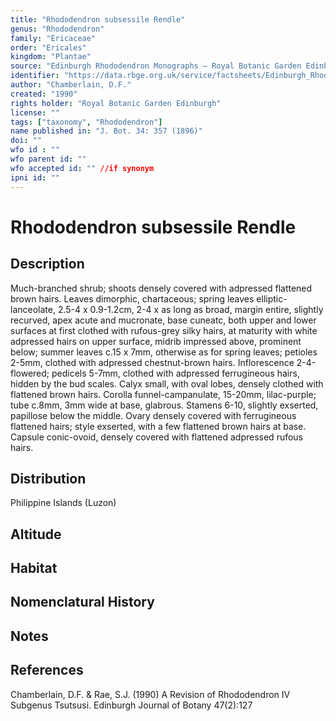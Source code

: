 ```yaml
---
title: "Rhododendron subsessile Rendle"
genus: "Rhododendron"
family: "Ericaceae"
order: "Ericales"
kingdom: "Plantae"
source: "Edinburgh Rhododendron Monographs – Royal Botanic Garden Edinburgh"
identifier: "https://data.rbge.org.uk/service/factsheets/Edinburgh_Rhododendron_Monographs.xhtml"
author: "Chamberlain, D.F."
created: "1990"
rights holder: "Royal Botanic Garden Edinburgh"
license: ""
tags: ["taxonomy", "Rhododendron"]
name published in: "J. Bot. 34: 357 (1896)"
doi: ""
wfo id : ""
wfo parent id: ""
wfo accepted id: "" //if synonym                      
ipni id: ""
---
```


                       

# Rhododendron subsessile Rendle

## Description
Much-branched shrub; shoots densely covered with adpressed flattened brown hairs. Leaves dimorphic, chartaceous; spring leaves elliptic-lanceolate, 2.5-4 x 0.9-1.2cm, 2-4 x as long as broad, margin entire, slightly recurved, apex acute and mucronate, base cuneatc, both upper and lower surfaces at first clothed with rufous-grey silky hairs, at maturity with white adpressed hairs on upper surface, midrib impressed above, prominent below; summer leaves c.15 x 7mm, otherwise as for spring leaves; petioles 2-5mm, clothed with adpressed chestnut-brown hairs. Inflorescence 2-4-flowered; pedicels 5-7mm, clothed with adpressed ferrugineous hairs, hidden by the bud scales. Calyx small, with oval lobes, densely clothed with flattened brown hairs. Corolla funnel-campanulate, 15-20mm, lilac-purple; tube c.8mm, 3mm wide at base, glabrous. Stamens 6-10, slightly exserted, papillose below the middle. Ovary densely covered with ferrugineous flattened hairs; style exserted, with a few flattened brown hairs at base. Capsule conic-ovoid, densely covered with flattened adpressed rufous hairs.

## Distribution
Philippine Islands (Luzon)

## Altitude


## Habitat


## Nomenclatural History

                       
## Notes


## References

Chamberlain, D.F. & Rae, S.J. (1990) A Revision of Rhododendron IV Subgenus Tsutsusi. Edinburgh Journal of Botany 47(2):127
